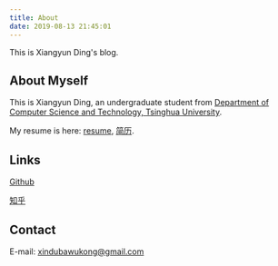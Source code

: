 ```yaml
---
title: About
date: 2019-08-13 21:45:01
---
```


This is Xiangyun Ding's blog.

## About Myself
This is Xiangyun Ding, an undergraduate student from <a href="http://www.cs.tsinghua.edu.cn/">Department of Computer Science and Technology, Tsinghua University</a>.

My resume is here: <a href="https://xindubawukong.github.io/resume-en">resume</a>, <a href="https://xindubawukong.github.io/resume-zh">简历</a>.

## Links
<a href="https://github.com/xindubawukong">Github</a>

<a href="https://www.zhihu.com/people/xindubawukong/">知乎</a>

## Contact
E-mail: xindubawukong@gmail.com
